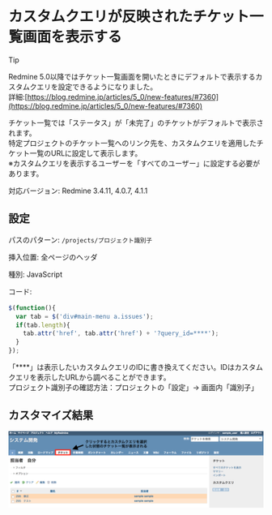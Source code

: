 # カスタムクエリが反映されたチケット一覧画面を表示する

> [!TIP]
> Redmine 5.0以降ではチケット一覧画面を開いたときにデフォルトで表示するカスタムクエリを設定できるようになりました。  
> 詳細:[https://blog.redmine.jp/articles/5_0/new-features/#7360](https://blog.redmine.jp/articles/5_0/new-features/#7360)
> 
チケット一覧では「ステータス」が「未完了」のチケットがデフォルトで表示されます。  
特定プロジェクトのチケット一覧へのリンク先を、カスタムクエリを適用したチケット一覧のURLに設定して表示します。  
※カスタムクエリを表示するユーザーを「すべてのユーザー」に設定する必要があります。

対応バージョン: Redmine 3.4.11, 4.0.7, 4.1.1

## 設定

パスのパターン: `/projects/プロジェクト識別子`

挿入位置: 全ページのヘッダ

種別: JavaScript

コード:

``` javascript
$(function(){
  var tab = $('div#main-menu a.issues');
  if(tab.length){
    tab.attr('href', tab.attr('href') + '?query_id=****');
  }
});
```

「****」は表示したいカスタムクエリのIDに書き換えてください。IDはカスタムクエリを表示したURLから調べることができます。  
プロジェクト識別子の確認方法：プロジェクトの「設定」→ 画面内「識別子」  

## カスタマイズ結果

![](issues_after@2x.png)


